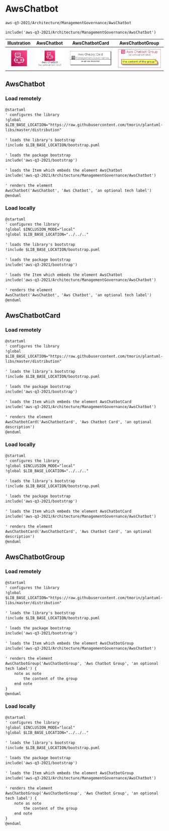 # AwsChatbot


```text
aws-q3-2021/Architecture/ManagementGovernance/AwsChatbot
```

```text
include('aws-q3-2021/Architecture/ManagementGovernance/AwsChatbot')
```



| Illustration | AwsChatbot | AwsChatbotCard | AwsChatbotGroup |
| :---: | :---: | :---: | :---: |
| ![illustration for Illustration](../../../aws-q3-2021/Architecture/ManagementGovernance/AwsChatbot.png) | ![illustration for AwsChatbot](../../../aws-q3-2021/Architecture/ManagementGovernance/AwsChatbot.Local.png) | ![illustration for AwsChatbotCard](../../../aws-q3-2021/Architecture/ManagementGovernance/AwsChatbotCard.Local.png) | ![illustration for AwsChatbotGroup](../../../aws-q3-2021/Architecture/ManagementGovernance/AwsChatbotGroup.Local.png) |




## AwsChatbot

### Load remotely
```plantuml
@startuml
' configures the library
!global $LIB_BASE_LOCATION="https://raw.githubusercontent.com/tmorin/plantuml-libs/master/distribution"

' loads the library's bootstrap
!include $LIB_BASE_LOCATION/bootstrap.puml

' loads the package bootstrap
include('aws-q3-2021/bootstrap')

' loads the Item which embeds the element AwsChatbot
include('aws-q3-2021/Architecture/ManagementGovernance/AwsChatbot')

' renders the element
AwsChatbot('AwsChatbot', 'Aws Chatbot', 'an optional tech label')
@enduml
```

### Load locally
```plantuml
@startuml
' configures the library
!global $INCLUSION_MODE="local"
!global $LIB_BASE_LOCATION="../../.."

' loads the library's bootstrap
!include $LIB_BASE_LOCATION/bootstrap.puml

' loads the package bootstrap
include('aws-q3-2021/bootstrap')

' loads the Item which embeds the element AwsChatbot
include('aws-q3-2021/Architecture/ManagementGovernance/AwsChatbot')

' renders the element
AwsChatbot('AwsChatbot', 'Aws Chatbot', 'an optional tech label')
@enduml
```

## AwsChatbotCard

### Load remotely
```plantuml
@startuml
' configures the library
!global $LIB_BASE_LOCATION="https://raw.githubusercontent.com/tmorin/plantuml-libs/master/distribution"

' loads the library's bootstrap
!include $LIB_BASE_LOCATION/bootstrap.puml

' loads the package bootstrap
include('aws-q3-2021/bootstrap')

' loads the Item which embeds the element AwsChatbotCard
include('aws-q3-2021/Architecture/ManagementGovernance/AwsChatbot')

' renders the element
AwsChatbotCard('AwsChatbotCard', 'Aws Chatbot Card', 'an optional description')
@enduml
```

### Load locally
```plantuml
@startuml
' configures the library
!global $INCLUSION_MODE="local"
!global $LIB_BASE_LOCATION="../../.."

' loads the library's bootstrap
!include $LIB_BASE_LOCATION/bootstrap.puml

' loads the package bootstrap
include('aws-q3-2021/bootstrap')

' loads the Item which embeds the element AwsChatbotCard
include('aws-q3-2021/Architecture/ManagementGovernance/AwsChatbot')

' renders the element
AwsChatbotCard('AwsChatbotCard', 'Aws Chatbot Card', 'an optional description')
@enduml
```

## AwsChatbotGroup

### Load remotely
```plantuml
@startuml
' configures the library
!global $LIB_BASE_LOCATION="https://raw.githubusercontent.com/tmorin/plantuml-libs/master/distribution"

' loads the library's bootstrap
!include $LIB_BASE_LOCATION/bootstrap.puml

' loads the package bootstrap
include('aws-q3-2021/bootstrap')

' loads the Item which embeds the element AwsChatbotGroup
include('aws-q3-2021/Architecture/ManagementGovernance/AwsChatbot')

' renders the element
AwsChatbotGroup('AwsChatbotGroup', 'Aws Chatbot Group', 'an optional tech label') {
    note as note
        the content of the group
    end note
}
@enduml
```

### Load locally
```plantuml
@startuml
' configures the library
!global $INCLUSION_MODE="local"
!global $LIB_BASE_LOCATION="../../.."

' loads the library's bootstrap
!include $LIB_BASE_LOCATION/bootstrap.puml

' loads the package bootstrap
include('aws-q3-2021/bootstrap')

' loads the Item which embeds the element AwsChatbotGroup
include('aws-q3-2021/Architecture/ManagementGovernance/AwsChatbot')

' renders the element
AwsChatbotGroup('AwsChatbotGroup', 'Aws Chatbot Group', 'an optional tech label') {
    note as note
        the content of the group
    end note
}
@enduml
```

